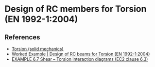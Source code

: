 # Design of RC members for Torsion (EN 1992-1:2004)

## References
- [Torsion (solid mechanics)](https://en.wikipedia.org/wiki/Torsion_(mechanics))
- [Worked Example | Design of RC beams for Torsion (EN 1992-1:2004)](https://structville.com/2021/01/worked-example-design-of-rc-beams-for-torsion-en-1992-12004.html)
- [EXAMPLE 6.7 Shear – Torsion interaction diagrams (EC2 clause 6.3)](https://www.theconcreteinitiative.eu/images/ECP_Documents/Eurocode2_WorkedExamples.pdf)
